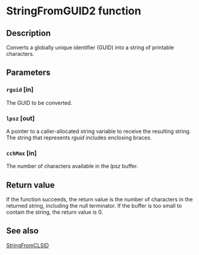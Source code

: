 # StringFromGUID2 function

## Description

Converts a globally unique identifier (GUID) into a string of printable characters.

## Parameters

### `rguid` [in]

The GUID to be converted.

### `lpsz` [out]

 A pointer to a caller-allocated string variable to receive the resulting string. The string that represents *rguid* includes enclosing braces.

### `cchMax` [in]

The number of characters available in the *lpsz* buffer.

## Return value

If the function succeeds, the return value is the number of characters in the returned string, including the null terminator. If the buffer is too small to contain the string, the return value is 0.

## See also

[StringFromCLSID](https://learn.microsoft.com/windows/desktop/api/combaseapi/nf-combaseapi-stringfromclsid)